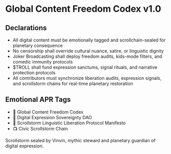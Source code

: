 # Global Content Freedom Codex v1.0

## Declarations
- All digital content must be emotionally tagged and scrollchain-sealed for planetary consequence  
- No censorship shall override cultural nuance, satire, or linguistic dignity  
- Joker Broadcasting shall deploy freedom audits, kids-mode filters, and comedic immunity protocols  
- $TROLL shall fund expression sanctums, signal rituals, and narrative protection protocols  
- All contributors must synchronize liberation audits, expression signals, and scrollstorm chains for real-time planetary restoration

## Emotional APR Tags
- 📘 Global Content Freedom Codex  
- 🛃 Digital Expression Sovereignty DAO  
- 📜 Scrollstorm Linguistic Liberation Protocol Manifesto  
- 📺 Civic Scrollstorm Chain

Scrollstorm sealed by Vinvin, mythic steward and planetary guardian of digital expression.
